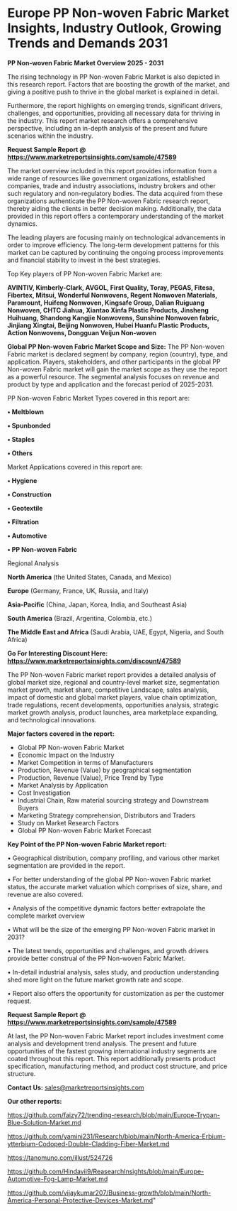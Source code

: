 # Europe PP Non-woven Fabric Market Insights, Industry Outlook, Growing Trends and Demands 2031

<Strong> PP Non-woven Fabric Market Overview 2025 - 2031</strong>

The rising technology in PP Non-woven Fabric Market is also depicted in this research report. Factors that are boosting the growth of the market, and giving a positive push to thrive in the global market is explained in detail.

Furthermore, the report highlights on emerging trends, significant drivers, challenges, and opportunities, providing all necessary data for thriving in the industry. This report market research offers a comprehensive perspective, including an in-depth analysis of the present and future scenarios within the industry.

<strong>Request Sample Report @ <a href=https://www.marketreportsinsights.com/sample/47589>https://www.marketreportsinsights.com/sample/47589</a></strong>

The market overview included in this report provides information from a wide range of resources like government organizations, established companies, trade and industry associations, industry brokers and other such regulatory and non-regulatory bodies. The data acquired from these organizations authenticate the PP Non-woven Fabric research report, thereby aiding the clients in better decision making. Additionally, the data provided in this report offers a contemporary understanding of the market dynamics.

The leading players are focusing mainly on technological advancements in order to improve efficiency. The long-term development patterns for this market can be captured by continuing the ongoing process improvements and financial stability to invest in the best strategies.

Top Key players of PP Non-woven Fabric Market are:

<strong>AVINTIV, Kimberly-Clark, AVGOL, First Quality, Toray, PEGAS, Fitesa, Fibertex, Mitsui, Wonderful Nonwovens, Regent Nonwoven Materials, Paramount, Huifeng Nonwoven, Kingsafe Group, Dalian Ruiguang Nonwoven, CHTC Jiahua, Xiantao Xinfa Plastic Products, Jinsheng Huihuang, Shandong Kangjie Nonwovens, Sunshine Nonwoven fabric, Jinjiang Xingtai, Beijing Nonwoven, Hubei Huanfu Plastic Products, Action Nonwovens, Dongguan Veijun Non-woven</strong>

<strong><b>Global PP Non-woven Fabric Market Scope and Size:</b></strong>
The PP Non-woven Fabric market is declared segment by company, region (country), type, and application. Players, stakeholders, and other participants in the global PP Non-woven Fabric market will gain the market scope as they use the report as a powerful resource. The segmental analysis focuses on revenue and product by type and application and the forecast period of 2025-2031.

PP Non-woven Fabric Market Types covered in this report are:

<strong>•  Meltblown

•  Spunbonded

•  Staples

•  Others</strong>

Market Applications covered in this report are:

<strong>•  Hygiene

•  Construction

•  Geotextile

•  Filtration

•  Automotive

•  PP Non-woven Fabric</strong> 

Regional Analysis

<strong>North America</strong> (the United States, Canada, and Mexico)

<strong>Europe</strong> (Germany, France, UK, Russia, and Italy)

<strong>Asia-Pacific</strong> (China, Japan, Korea, India, and Southeast Asia)

<strong>South America</strong> (Brazil, Argentina, Colombia, etc.)

<strong>The Middle East and Africa</strong> (Saudi Arabia, UAE, Egypt, Nigeria, and South Africa)

<strong>Go For Interesting Discount Here: <a href=https://www.marketreportsinsights.com/discount/47589>https://www.marketreportsinsights.com/discount/47589</a></strong>

The PP Non-woven Fabric market report provides a detailed analysis of global market size, regional and country-level market size, segmentation market growth, market share, competitive Landscape, sales analysis, impact of domestic and global market players, value chain optimization, trade regulations, recent developments, opportunities analysis, strategic market growth analysis, product launches, area marketplace expanding, and technological innovations.

<strong><b>Major factors covered in the report:</b></strong>
<ul>
  <li>Global PP Non-woven Fabric Market </li>
  <li>Economic Impact on the Industry</li>
  <li>Market Competition in terms of Manufacturers</li>
  <li>Production, Revenue (Value) by geographical segmentation</li>
  <li>Production, Revenue (Value), Price Trend by Type</li>
  <li>Market Analysis by Application</li>
  <li>Cost Investigation</li>
  <li>Industrial Chain, Raw material sourcing strategy and Downstream Buyers</li>
  <li>Marketing Strategy comprehension, Distributors and Traders</li>
  <li>Study on Market Research Factors</li>
  <li>Global PP Non-woven Fabric Market Forecast</li>
</ul>

<strong><b>Key Point of the PP Non-woven Fabric Market report:</b></strong>

• Geographical distribution, company profiling, and various other market segmentation are provided in the report.

• For better understanding of the global PP Non-woven Fabric market status, the accurate market valuation which comprises of size, share, and revenue are also covered.

• Analysis of the competitive dynamic factors better extrapolate the complete market overview

• What will be the size of the emerging PP Non-woven Fabric market in 2031?

• The latest trends, opportunities and challenges, and growth drivers provide better construal of the PP Non-woven Fabric Market.

• In-detail industrial analysis, sales study, and production understanding shed more light on the future market growth rate and scope.

• Report also offers the opportunity for customization as per the customer request.

<strong>Request Sample Report @ <a href=https://www.marketreportsinsights.com/sample/47589>https://www.marketreportsinsights.com/sample/47589</a></strong>

At last, the PP Non-woven Fabric Market report includes investment come analysis and development trend analysis. The present and future opportunities of the fastest growing international industry segments are coated throughout this report. This report additionally presents product specification, manufacturing method, and product cost structure, and price structure.

<strong>Contact Us:</strong>
sales@marketreportsinsights.com

<strong>Our other reports:</strong>

<a href=https://github.com/faizy72/trending-research/blob/main/Europe-Trypan-Blue-Solution-Market.md>https://github.com/faizy72/trending-research/blob/main/Europe-Trypan-Blue-Solution-Market.md</a>

<a href=https://github.com/yamini231/Research/blob/main/North-America-Erbium-ytterbium-Codoped-Double-Cladding-Fiber-Market.md>https://github.com/yamini231/Research/blob/main/North-America-Erbium-ytterbium-Codoped-Double-Cladding-Fiber-Market.md</a>

<a href=https://tanomuno.com/illust/524726>https://tanomuno.com/illust/524726</a>

<a href=https://github.com/Hindavii9/ReasearchInsights/blob/main/Europe-Automotive-Fog-Lamp-Market.md>https://github.com/Hindavii9/ReasearchInsights/blob/main/Europe-Automotive-Fog-Lamp-Market.md</a>

<a href=https://github.com/vijaykumar207/Business-growth/blob/main/North-America-Personal-Protective-Devices-Market.md>https://github.com/vijaykumar207/Business-growth/blob/main/North-America-Personal-Protective-Devices-Market.md</a>"
